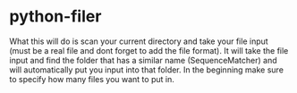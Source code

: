# python-filer
What this will do is scan your current directory and take your file input (must be a real file and dont forget to add the file format). It will take the file input and find the folder that has a similar name (SequenceMatcher) and will automatically put you input into that folder. In the beginning make sure to specify how many files you want to put in.
